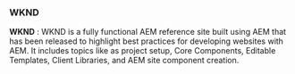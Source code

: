 ### WKND 

**WKND** : WKND is a fully functional AEM reference site built using AEM that has been released to highlight best practices for developing websites with AEM. It includes topics like as project setup, Core Components, Editable Templates, Client Libraries, and AEM site component creation.
